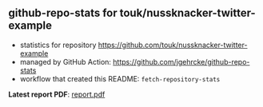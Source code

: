 ## github-repo-stats for touk/nussknacker-twitter-example

- statistics for repository https://github.com/touk/nussknacker-twitter-example
- managed by GitHub Action: https://github.com/jgehrcke/github-repo-stats
- workflow that created this README: `fetch-repository-stats`

**Latest report PDF**: [report.pdf](https://github.com/TouK/nussknacker-repo-stats/raw/github-repo-stats/touk/nussknacker-twitter-example/latest-report/report.pdf)

